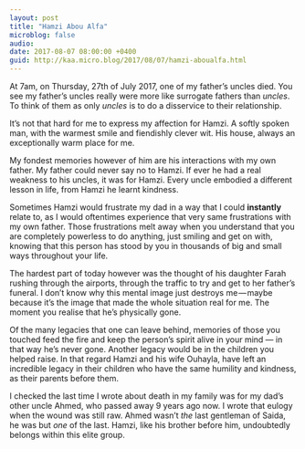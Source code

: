 ```yaml
---
layout: post
title: "Hamzi Abou Alfa"
microblog: false
audio: 
date: 2017-08-07 08:00:00 +0400
guid: http://kaa.micro.blog/2017/08/07/hamzi-aboualfa.html
---
```

<p>At 7am, on Thursday, 27th of July 2017, one of my father’s uncles died. You see my father’s uncles really were more like surrogate fathers than <em>uncles</em>. To think of them as only <em>uncles</em> is to do a disservice to their relationship.</p>

<p>It’s not that hard for me to express my affection for Hamzi. A softly spoken man, with the warmest smile and fiendishly clever wit. His house, always an exceptionally warm place for me.</p>

<p>My fondest memories however of him are his interactions with my own father. My father could never say no to Hamzi. If ever he had a real weakness to his uncles, it was for Hamzi. Every uncle embodied a different lesson in life, from Hamzi he learnt kindness.</p>

<p>Sometimes Hamzi would frustrate my dad in a way that I could <strong>instantly</strong> relate to, as I would oftentimes experience that very same frustrations with my own father. Those frustrations melt away when you understand that you are completely powerless to do anything, just smiling and get on with, knowing that this person has stood by you in thousands of big and small ways throughout your life.</p>

<p>The hardest part of today however was the thought of his daughter Farah rushing through the airports, through the traffic to try and get to her father’s funeral. I don’t know why this mental image just destroys me — maybe because it’s the image that made the whole situation real for me. The moment you realise that he’s physically gone.</p>

<p>Of the many legacies that one can leave behind, memories of those you touched feed the fire and keep the person’s spirit alive in your mind — in that way he’s never gone. Another legacy would be in the children you helped raise. In that regard Hamzi and his wife Ouhayla, have left an incredible legacy in their children who have the same humility and kindness, as their parents before them.</p>

<p>I checked the last time I wrote about death in my family was for my dad’s other uncle Ahmed, who passed away 9 years ago now. I wrote that eulogy when the wound was still raw. Ahmed wasn’t <em>the</em> last gentleman of Saida, he was but <em>one</em> of the last. Hamzi, like his brother before him, undoubtedly belongs within this elite group.</p>

